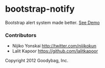 bootstrap-notify
================

Bootstrap alert system made better. [See Demo](http://goodybag.github.io/bootstrap-notify)

### Contributors

* Nijiko Yonskai <http://twitter.com/nijikokun>
* Lalit Kapoor <https://github.com/lalitkapoor>


Copyright 2012 Goodybag, Inc.
